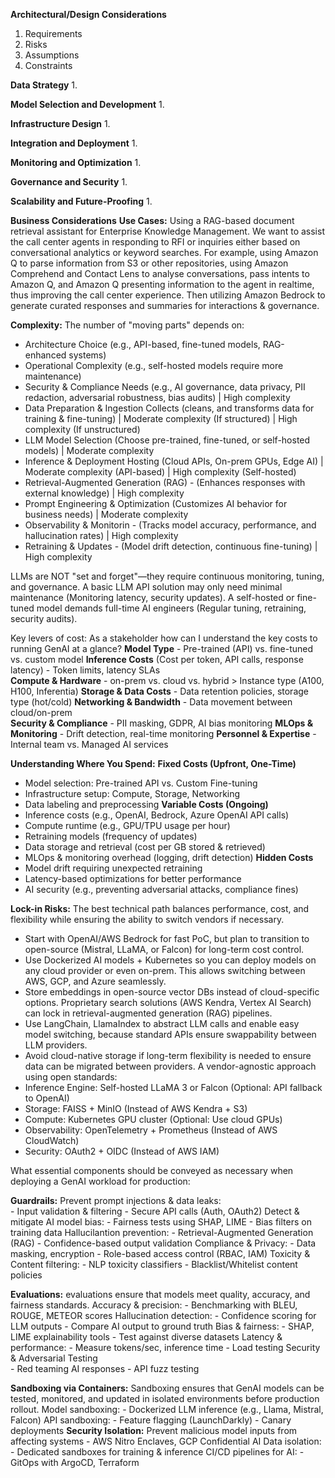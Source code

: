 **Architectural/Design Considerations**
1. Requirements
2. Risks
3. Assumptions
4. Constraints

**Data Strategy**
1. 

**Model Selection and Development**
1. 

**Infrastructure Design**
1. 

**Integration and Deployment**
1. 

**Monitoring and Optimization**
1. 

**Governance and Security**
1. 

**Scalability and Future-Proofing**
1.

**Business Considerations**
**Use Cases:**
Using a RAG-based document retrieval assistant for Enterprise Knowledge Management.
We want to assist the call center agents in responding to RFI or inquiries either based on conversational analytics or keyword searches.
For example, using Amazon Q to parse information from S3 or other repositories, using Amazon Comprehend and Contact Lens to analyse conversations, pass intents to Amazon Q, and Amazon Q presenting information to the agent in realtime, thus improving the call center experience. Then utilizing Amazon Bedrock to generate curated responses and summaries for interactions & governance.

**Complexity:** 
The number of "moving parts" depends on:
  - Architecture Choice (e.g., API-based, fine-tuned models, RAG-enhanced systems)
  - Operational Complexity (e.g., self-hosted models require more maintenance)
  - Security & Compliance Needs (e.g., AI governance, data privacy, PII redaction, adversarial robustness, bias audits)	| High complexity
  - Data Preparation & Ingestion	Collects (cleans, and transforms data for training & fine-tuning)	| Moderate complexity (If structured) | High complexity (If unstructured)
  - LLM Model Selection	(Choose pre-trained, fine-tuned, or self-hosted models)	| Moderate complexity
  - Inference & Deployment Hosting (Cloud APIs, On-prem GPUs, Edge AI)	| Moderate complexity (API-based) | High complexity (Self-hosted)
  - Retrieval-Augmented Generation (RAG) - (Enhances responses with external knowledge)	| High complexity
  - Prompt Engineering & Optimization	(Customizes AI behavior for business needs) | Moderate complexity
  - Observability & Monitorin - (Tracks model accuracy, performance, and hallucination rates)	| High complexity
  - Retraining & Updates - (Model drift detection, continuous fine-tuning)	| High complexity

LLMs are NOT "set and forget"—they require continuous monitoring, tuning, and governance.
A basic LLM API solution may only need minimal maintenance (Monitoring latency, security updates).
A self-hosted or fine-tuned model demands full-time AI engineers (Regular tuning, retraining, security audits).

Key levers of cost: As a stakeholder how can I understand the key costs to running GenAI at a glance?
  **Model Type**	- Pre-trained (API) vs. fine-tuned vs. custom model
  **Inference Costs**	(Cost per token, API calls, response latency) - Token limits, latency SLAs	
  **Compute & Hardware**	- on-prem vs. cloud vs. hybrid > Instance type (A100, H100, Inferentia)
  **Storage & Data Costs**	- Data retention policies, storage type (hot/cold)
  **Networking & Bandwidth**	- Data movement between cloud/on-prem	
  **Security & Compliance**	- PII masking, GDPR, AI bias monitoring	
  **MLOps & Monitoring**	- Drift detection, real-time monitoring	
  **Personnel & Expertise**	- Internal team vs. Managed AI services

**Understanding Where You Spend:**
**Fixed Costs (Upfront, One-Time)**
  - Model selection: Pre-trained API vs. Custom Fine-tuning
  - Infrastructure setup: Compute, Storage, Networking
  - Data labeling and preprocessing
**Variable Costs (Ongoing)**
  - Inference costs (e.g., OpenAI, Bedrock, Azure OpenAI API calls)
  - Compute runtime (e.g., GPU/TPU usage per hour)
  - Retraining models (frequency of updates)
  - Data storage and retrieval (cost per GB stored & retrieved)
  - MLOps & monitoring overhead (logging, drift detection)
**Hidden Costs**
  - Model drift requiring unexpected retraining
  - Latency-based optimizations for better performance
  - AI security (e.g., preventing adversarial attacks, compliance fines)

**Lock-in Risks:** 
The best technical path balances performance, cost, and flexibility while ensuring the ability to switch vendors if necessary.
  - Start with OpenAI/AWS Bedrock for fast PoC, but plan to transition to open-source (Mistral, LLaMA, or Falcon) for long-term cost control.
  - Use Dockerized AI models + Kubernetes so you can deploy models on any cloud provider or even on-prem. This allows switching between AWS, GCP, and Azure seamlessly.
  - Store embeddings in open-source vector DBs instead of cloud-specific options. Proprietary search solutions (AWS Kendra, Vertex AI Search) can lock in retrieval-augmented generation (RAG) pipelines.
  - Use LangChain, LlamaIndex to abstract LLM calls and enable easy model switching, because standard APIs ensure swappability between LLM providers.
  - Avoid cloud-native storage if long-term flexibility is needed to ensure data can be migrated between providers.
A vendor-agnostic approach using open standards:
  - Inference Engine: Self-hosted LLaMA 3 or Falcon (Optional: API fallback to OpenAI)
  - Storage: FAISS + MinIO (Instead of AWS Kendra + S3)
  - Compute: Kubernetes GPU cluster (Optional: Use cloud GPUs)
  - Observability: OpenTelemetry + Prometheus (Instead of AWS CloudWatch)
  - Security: OAuth2 + OIDC (Instead of AWS IAM)

What essential components should be conveyed as necessary when deploying a GenAI workload for production:

**Guardrails:**
  Prevent prompt injections & data leaks:	
    - Input validation & filtering
    - Secure API calls (Auth, OAuth2)
  Detect & mitigate AI model bias:
    - Fairness tests using SHAP, LIME
    - Bias filters on training data
  Hallucilantion prevention:
    - Retrieval-Augmented Generation (RAG)
    - Confidence-based output validation
  Compliance & Privacy:
    - Data masking, encryption
    - Role-based access control (RBAC, IAM)
  Toxicity & Content filtering:
    - NLP toxicity classifiers
    - Blacklist/Whitelist content policies
  
**Evaluations:** evaluations ensure that models meet quality, accuracy, and fairness standards.
  Accuracy & precision:
    - Benchmarking with BLEU, ROUGE, METEOR scores
  Hallucination detection:
    - Confidence scoring for LLM outputs
    - Compare AI output to ground truth
  Bias & fairness:
    - SHAP, LIME explainability tools
    - Test against diverse datasets
  Latency & performance:
    - Measure tokens/sec, inference time
    - Load testing
  Security & Adversarial Testing	
    - Red teaming AI responses
    - API fuzz testing

**Sandboxing via Containers:** Sandboxing ensures that GenAI models can be tested, monitored, and updated in isolated environments before production rollout.
  Model sandboxing:
    - Dockerized LLM inference (e.g., Llama, Mistral, Falcon)
  API sandboxing:
    - Feature flagging (LaunchDarkly)
    - Canary deployments
  **Security Isolation:** Prevent malicious model inputs from affecting systems	
    - AWS Nitro Enclaves, GCP Confidential AI
  Data isolation:
    - Dedicated sandboxes for training & inference
  CI/CD pipelines for AI:
    - GitOps with ArgoCD, Terraform



